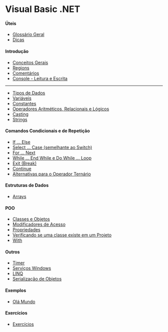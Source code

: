 # Visual Basic .NET

#### Úteis

- [Glossário Geral](estudos/uteis/glossario.md)
- [Dicas](estudos/uteis/dicas.md)

#### Introdução

- [Conceitos Gerais](estudos/introducao/conceitos.md)
- [Regions](estudos/introducao/region.md)
- [Comentários](estudos/introducao/comentarios.md)
- [Console - Leitura e Escrita](estudos/introducao/console.md)

- - -

- [Tipos de Dados](estudos/introducao/tipos.md)
- [Variáveis](estudos/introducao/variaveis.md)
- [Constantes](estudos/introducao/constantes.md)
- [Operadores Aritméticos, Relacionais e Lógicos](estudos/introducao/operadores.md)
- [Casting](estudos/introducao/casting.md)
- [Strings](estudos/introducao/strings.md)

<!--
- [Números Aleatórios](estudos/introducao/random.md)
- [Math](estudos/introducao/math.md)
- [Datas](estudos/introducao/datas.md)
- [Function (Funções)](estudos/introduao/function.md)
- [Sub (Subrotinas)](estudos/introduao/sub.md)
-->

#### Comandos Condicionais e de Repetição

- [If ... Else](estudos/comandos_condic_repetic/if_else.md)
- [Select ... Case (semelhante ao Switch)](estudos/comandos_condic_repetic/select_case.md)
- [For ... Next](estudos/comandos_condic_repetic/for.md)
- [While ... End While e Do While ... Loop](estudos/comandos_condic_repetic/while.md)
- [Exit (Break)](estudos/comandos_condic_repetic/exit.md)
- [Continue](estudos/comandos_condic_repetic/continue.md)
- [Alternativas para o Operador Ternário](estudos/comandos_condic_repetic/alternativas_oper_ternario.md)

#### Estruturas de Dados

- [Arrays](estudos/estruturas_de_dados/arrays.md)
<!-- 
- [Enums](estudos/estruturas_de_dados/enums.md)
- [Structs](estudos/estruturas_de_dados/structs.md)
- [Listas](estudos/estruturas_de_dados/listas.md)
- [Dicionários](estudos/estruturas_de_dados/dicionarios.md)
- [Tuplas](estudos/estruturas_de_dados/tuplas.md) 
-->

#### POO

- [Classes e Objetos](estudos/poo/classes-objetos.md)
- [Modificadores de Acesso](estudos/poo/modificadores_acesso.md)
- [Propriedades](estudos/poo/propriedades.md)
- [Verificando se uma classe existe em um Projeto](estudos/poo/gettype.md)
- [With](estudos/poo/with.md)
<!-- 
- [Métodos](estudos/poo/metodos.md)
- [Métodos de Extensão](estudos/poo/metodos_extensao.md)
- [Encapsulamento](estudos/poo/encapsulamento.md)
- [Herança](estudos/poo/heranca.md)
- [Polimorfismo](estudos/poo/polimorfismo.md)
- [Abstração](estudos/poo/abstracao.md)
- [Interfaces](estudos/poo/interfaces.md)
- [Classes, Atributos e Métodos Shared](estudos/poo/shared.md) 
-->

#### Outros

- [Timer](estudos/outros/timer.md)
- [Serviços Windows](estudos/outros/servicos_windows.md)
- [LINQ](estudos/outros/linq.md)
- [Serialização de Objetos](estudos/outros/serializacao.md)
<!-- 
- [Exceções](estudos/outros/excecoes.md)
- Serialização com JavaScriptSerializer
- [Arquivos](estudos/outros/arquivos.md)
- [Expressões Lambda](estudos/outros/expressoes_lambda.md)
- [Regex](estudos/outros/regex.md)
- [Delegates](estudos/outros/delegates.md) 
-->

#### Exemplos

- [Olá Mundo](estudos/exemplos/ola_mundo.md)

#### Exercícios

- [Exercícios](estudos/exercicios/README.md)
